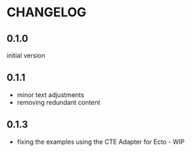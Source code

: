 # CHANGELOG

## 0.1.0

initial version

## 0.1.1

- minor text adjustments
- removing redundant content

## 0.1.3

- fixing the examples using the CTE Adapter for Ecto - WIP
